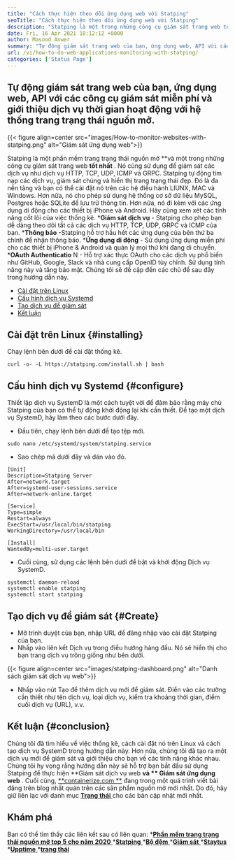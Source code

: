 ```yaml
---
title: "Cách thực hiện theo dõi ứng dụng web với Statping" 
seoTitle: "Cách thực hiện theo dõi ứng dụng web với Statping" 
description: "Statping là một trong những công cụ giám sát trang web tốt nhất cho phép bạn giám sát tất cả các dịch vụ. Kết xuất trang trạng thái đẹp cho dịch vụ trưng bày thời gian hoạt động." 
date: Fri, 16 Apr 2021 18:12:12 +0000
author: Masood Anwer
summary: "Tự động giám sát trang web của bạn, ứng dụng web, API với các công cụ giám sát miễn phí và giới thiệu dịch vụ thời gian hoạt động với hệ thống trang trạng thái nguồn mở." 
url: /vi/how-to-do-web-applications-monitoring-with-statping/
categories: ['Status Page']
---
```


## Tự động giám sát trang web của bạn, ứng dụng web, API với các công cụ giám sát miễn phí và giới thiệu dịch vụ thời gian hoạt động với hệ thống trang trạng thái nguồn mở.

{{< figure align=center src="images/How-to-monitor-websites-with-statping.png" alt="Giám sát ứng dụng web">}}

Statping là một phần mềm trang trạng thái nguồn mở **và một trong những công cụ giám sát trang web  **tốt nhất**  . Nó cũng sử dụng để giám sát các dịch vụ như dịch vụ HTTP, TCP, UDP, ICMP và GRPC. Statping tự động tìm nạp các dịch vụ, giám sát chúng và hiển thị trang trạng thái đẹp. Đó là đa nền tảng và bạn có thể cài đặt nó trên các hệ điều hành LIUNX, MAC và Windows. Hơn nữa, nó cho phép sử dụng hệ thống cơ sở dữ liệu MySQL, Postgres hoặc SQLite để lưu trữ thông tin. Hơn nữa, nó đi kèm với các ứng dụng di động cho các thiết bị iPhone và Android.
Hãy cùng xem xét các tính năng cốt lõi của việc thống kê.
  ***Giám sát dịch vụ**  - Statping cho phép bạn dễ dàng theo dõi tất cả các dịch vụ HTTP, TCP, UDP, GRPC và ICMP của bạn.
  ***Thông báo** -Statping hỗ trợ hầu hết các ứng dụng của bên thứ ba chính để nhận thông báo.
  ***Ứng dụng di động**  - Sử dụng ứng dụng miễn phí cho các thiết bị iPhone & Android và quản lý mọi thứ khi đang di chuyển.
  ***OAuth Authenticatio**  N - Hỗ trợ xác thực OAuth cho các dịch vụ phổ biến như GitHub, Google, Slack và nhà cung cấp OpenID tùy chỉnh. Sử dụng tính năng này và tăng bảo mật.
Chúng tôi sẽ đề cập đến các chủ đề sau đây trong hướng dẫn này.
  * [Cài đặt trên Linux][1]
  * [Cấu hình dịch vụ Systemd][2]
  * [Tạo dịch vụ để giám sát][3]
  * [Kết luận][4]

## Cài đặt trên Linux   {#installing}
Chạy lệnh bên dưới để cài đặt thống kê.
```
curl -o- -L https://statping.com/install.sh | bash
```

## Cấu hình dịch vụ Systemd   {#configure}
Thiết lập dịch vụ SystemD là một cách tuyệt vời để đảm bảo rằng máy chủ Statping của bạn có thể tự động khởi động lại khi cần thiết. Để tạo một dịch vụ SystemD, hãy làm theo các bước dưới đây.
  * Đầu tiên, chạy lệnh bên dưới để tạo tệp mới.
```
sudo nano /etc/systemd/system/statping.service
```
  * Sao chép mã dưới đây và dán vào đó.
```
[Unit]
Description=Statping Server
After=network.target
After=systemd-user-sessions.service
After=network-online.target

[Service]
Type=simple
Restart=always
ExecStart=/usr/local/bin/statping
WorkingDirectory=/usr/local/bin

[Install]
WantedBy=multi-user.target
```
  * Cuối cùng, sử dụng các lệnh bên dưới để bật và khởi động Dịch vụ SystemD.
```
systemctl daemon-reload
systemctl enable statping
systemctl start statping
```

## Tạo dịch vụ để giám sát   {#Create}
  * Mở trình duyệt của bạn, nhập URL để đăng nhập vào cài đặt Statping của bạn.
  * Nhấp vào liên kết Dịch vụ trong điều hướng hàng đầu. Nó sẽ hiển thị cho bạn trang dịch vụ trông giống như bên dưới.

{{< figure align=center src="images/statping-dashboard.png" alt="Danh sách giám sát dịch vụ web">}}

  * Nhấp vào nút Tạo để thêm dịch vụ mới để giám sát. Điền vào các trường cần thiết như tên dịch vụ, loại dịch vụ, kiểm tra khoảng thời gian, điểm cuối dịch vụ (URL), v.v.

## Kết luận   {#conclusion}
Chúng tôi đã tìm hiểu về việc thống kê, cách cài đặt nó trên Linux và cách tạo dịch vụ SystemD trong hướng dẫn này. Hơn nữa, chúng tôi đã tạo ra một dịch vụ mới để giám sát và giới thiệu cho bạn về các tính năng khác nhau. Chúng tôi hy vọng rằng hướng dẫn này sẽ hỗ trợ bạn bắt đầu sử dụng Statping để thực hiện **Giám sát dịch vụ web  **và **  Giám sát ứng dụng web** .
Cuối cùng, [**containerize.com **][5] đang trong một quá trình viết bài đăng trên blog nhất quán trên các sản phẩm nguồn mở mới nhất. Do đó, hãy giữ liên lạc với danh mục [ **Trạng thái**  ][6] cho các bản cập nhật mới nhất.

## Khám phá
Bạn có thể tìm thấy các liên kết sau có liên quan:
  *[**Phần mềm trang trạng thái nguồn mở top 5 cho năm 2020** ][7]
  *[**Statping** ][8]
  *[**Bộ đệm** ][9]
  *[**Giám sát** ][10]
  *[**Staytus** ][11]
  *[**Upptime** ][12]
  *[**trạng thái** ][13]

  
[1]: #Installing
[2]: #Configure
[3]: #Create
[4]: #Conclusion
[5]: https://containerize.com
[6]: https://blog.containerize.com/category/status-page/
[7]: https://blog.containerize.com/status-page/top-5-open-source-status-page-software-for-2020/
[8]: https://products.containerize.com/status/statping
[9]: https://products.containerize.com/status/cachet/
[10]: https://products.containerize.com/status/monitoror/
[11]: https://products.containerize.com/status/staytus/
[12]: https://products.containerize.com/status/upptime/
[13]: https://products.containerize.com/status/statusfy/
